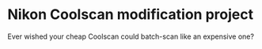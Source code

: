 # Nikon Coolscan modification project

Ever wished your cheap Coolscan could batch-scan like an expensive one?


